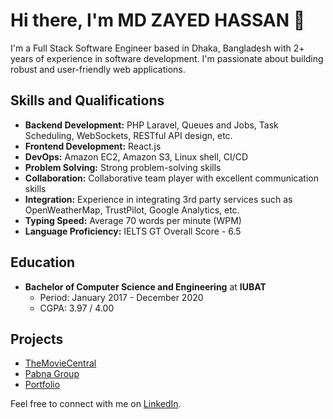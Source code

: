 # Hi there, I'm MD ZAYED HASSAN 👋

I'm a Full Stack Software Engineer based in Dhaka, Bangladesh with 2+ years of experience in software development. I'm passionate about building robust and user-friendly web applications.

## Skills and Qualifications

- **Backend Development:** PHP Laravel, Queues and Jobs, Task Scheduling, WebSockets, RESTful API design, etc.
- **Frontend Development:** React.js
- **DevOps:** Amazon EC2, Amazon S3, Linux shell, CI/CD
- **Problem Solving:** Strong problem-solving skills
- **Collaboration:** Collaborative team player with excellent communication skills
- **Integration:** Experience in integrating 3rd party services such as OpenWeatherMap, TrustPilot, Google Analytics, etc.
- **Typing Speed:** Average 70 words per minute (WPM)
- **Language Proficiency:** IELTS GT Overall Score - 6.5

## Education

- **Bachelor of Computer Science and Engineering** at **IUBAT**
  - Period: January 2017 - December 2020
  - CGPA: 3.97 / 4.00

## Projects

- [TheMovieCentral](https://tmdb-client.vercel.app)
- [Pabna Group](https://pabnagroup.net)
- [Portfolio](https://z4yed.netlify.app/)

Feel free to connect with me on [LinkedIn](https://www.linkedin.com/in/zayed-hassan).
